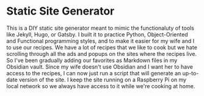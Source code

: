 # Static Site Generator

This is a DIY static site generator meant to mimic the functionaluty of tools like Jekyll, Hugo, or Gatsby.
I built it to practice Python, Object-Oriented and Functional programming styles, and to make it easier for my wife and I to use our recipes. 
We have a lot of recipes that we like to cook but we hate scrolling through all the ads and popups on the sites where the recipes live. So I've been gradually adding our favorites as Markdown files in my Obsidian vault. 
Since my wife doesn't use Obsidian and I want her to have access to the recipes, I can now just run a script that will generate an up-to-date version of the site. I keep the site running on a Raspberry Pi on my local network so we always have access to it while we're cooking at home.
